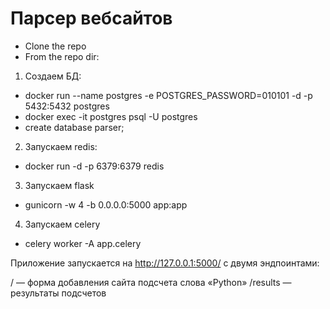 # Парсер вебсайтов
* Clone the repo
* From the repo dir:

1. Создаем БД:
* docker run --name postgres -e POSTGRES_PASSWORD=010101 -d -p 5432:5432 postgres
* docker exec -it postgres psql -U postgres
* create database parser;
2. Запускаем redis:
* docker run -d -p 6379:6379 redis
3. Запускаем flask
* gunicorn -w 4 -b 0.0.0.0:5000 app:app
4. Запускаем celery
* celery worker -A app.celery

Приложение запускается на  http://127.0.0.1:5000/ с двумя эндпоинтами:

/ — форма добавления сайта подсчета слова «Python»
/results — результаты подсчетов

